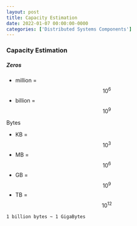 ```yaml
---
layout: post
title: Capacity Estimation
date: 2022-01-07 00:00:00-0000
categories: ['Distributed Systems Components']
---
```


### Capacity Estimation

##### Zeros

* million = $$10^6$$
* billion = $$10^9$$

Bytes

* KB = $$10^3$$
* MB = $$10^6$$
* GB = $$10^9$$
* TB = $$10^{12}$$


```
1 billion bytes ~ 1 GigaBytes
```